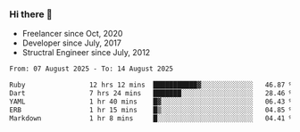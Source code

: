 ### Hi there 👋

- Freelancer since Oct, 2020
- Developer since July, 2017
- Structral Engineer since July, 2012

<!--START_SECTION:waka-->

```txt
From: 07 August 2025 - To: 14 August 2025

Ruby                12 hrs 12 mins  ███████████▓░░░░░░░░░░░░░   46.87 %
Dart                7 hrs 24 mins   ███████░░░░░░░░░░░░░░░░░░   28.46 %
YAML                1 hr 40 mins    █▓░░░░░░░░░░░░░░░░░░░░░░░   06.43 %
ERB                 1 hr 15 mins    █▒░░░░░░░░░░░░░░░░░░░░░░░   04.85 %
Markdown            1 hr 8 mins     █░░░░░░░░░░░░░░░░░░░░░░░░   04.41 %
```

<!--END_SECTION:waka-->
